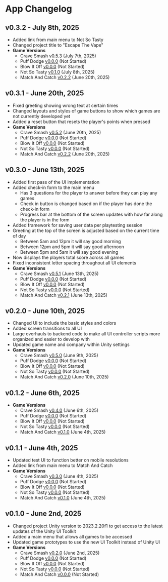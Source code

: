 # App Changelog

## v0.3.2 - July 8th, 2025
* Added link from main menu to Not So Tasty
* Changed project title to "Escape The Vape"
* **Game Versions**
  * Crave Smash [v0.5.3](https://github.com/qusr08/UofR-Games/blob/main/CRAVESMASH_CHANGELOG.md) (July 7th, 2025)
  * Puff Dodge [v0.0.0](https://github.com/qusr08/UofR-Games/blob/main/PUFFDODGE_CHANGELOG.md) (Not Started)
  * Blow It Off [v0.0.0](https://github.com/qusr08/UofR-Games/blob/main/BLOWITOFF_CHANGELOG.md) (Not Started)
  * Not So Tasty [v0.1.0](https://github.com/qusr08/UofR-Games/blob/main/NOTSOTASTY_CHANGELOG.md) (July 8th, 2025)
  * Match And Catch [v0.2.2](https://github.com/qusr08/UofR-Games/blob/main/MATCHANDCATCH_CHANGELOG.md) (June 20th, 2025)

## v0.3.1 - June 20th, 2025
* Fixed greeting showing wrong text at certain times
* Changed layouts and styles of game buttons to show which games are not currently developed yet
* Added a reset button that resets the player's points when pressed
* **Game Versions**
  * Crave Smash [v0.5.2](https://github.com/qusr08/UofR-Games/blob/main/CRAVESMASH_CHANGELOG.md) (June 20th, 2025)
  * Puff Dodge [v0.0.0](https://github.com/qusr08/UofR-Games/blob/main/PUFFDODGE_CHANGELOG.md) (Not Started)
  * Blow It Off [v0.0.0](https://github.com/qusr08/UofR-Games/blob/main/BLOWITOFF_CHANGELOG.md) (Not Started)
  * Not So Tasty [v0.0.0](https://github.com/qusr08/UofR-Games/blob/main/NOTSOTASTY_CHANGELOG.md) (Not Started)
  * Match And Catch [v0.2.2](https://github.com/qusr08/UofR-Games/blob/main/MATCHANDCATCH_CHANGELOG.md) (June 20th, 2025)

## v0.3.0 - June 13th, 2025
* Added first pass of the UI implementation
* Added check-in form to the main menu
	* Has 3 questions for the player to answer before they can play any games
	* Check in button is changed based on if the player has done the check-in form
	* Progress bar at the bottom of the screen updates with how far along the player is in the form
* Added framework for saving user data per playtesting session
* Greeting at the top of the screen is adjusted based on the current time of day
	* Between 5am and 12pm it will say good morning
	* Between 12pm and 5pm it will say good afternoon
	* Between 5pm and 5am it will say good evening
* Now displays the players total score across all games
* Fixed inconsistent letter spacing throughout all UI elements
* **Game Versions**
  * Crave Smash [v0.5.1](https://github.com/qusr08/UofR-Games/blob/main/CRAVESMASH_CHANGELOG.md) (June 13th, 2025)
  * Puff Dodge [v0.0.0](https://github.com/qusr08/UofR-Games/blob/main/PUFFDODGE_CHANGELOG.md) (Not Started)
  * Blow It Off [v0.0.0](https://github.com/qusr08/UofR-Games/blob/main/BLOWITOFF_CHANGELOG.md) (Not Started)
  * Not So Tasty [v0.0.0](https://github.com/qusr08/UofR-Games/blob/main/NOTSOTASTY_CHANGELOG.md) (Not Started)
  * Match And Catch [v0.2.1](https://github.com/qusr08/UofR-Games/blob/main/MATCHANDCATCH_CHANGELOG.md) (June 13th, 2025)

## v0.2.0 - June 10th, 2025
* Changed UI to include the basic styles and colors
* Added screen transitions to all UI
* Large overhauls to backend code to make all UI controller scripts more organized and easier to develop with
* Updated game name and company within Unity settings
* **Game Versions**
  * Crave Smash [v0.5.0](https://github.com/qusr08/UofR-Games/blob/main/CRAVESMASH_CHANGELOG.md) (June 9th, 2025)
  * Puff Dodge [v0.0.0](https://github.com/qusr08/UofR-Games/blob/main/PUFFDODGE_CHANGELOG.md) (Not Started)
  * Blow It Off [v0.0.0](https://github.com/qusr08/UofR-Games/blob/main/BLOWITOFF_CHANGELOG.md) (Not Started)
  * Not So Tasty [v0.0.0](https://github.com/qusr08/UofR-Games/blob/main/NOTSOTASTY_CHANGELOG.md) (Not Started)
  * Match And Catch [v0.2.0](https://github.com/qusr08/UofR-Games/blob/main/MATCHANDCATCH_CHANGELOG.md) (June 10th, 2025)

## v0.1.2 - June 6th, 2025
* **Game Versions**
  * Crave Smash [v0.4.0](https://github.com/qusr08/UofR-Games/blob/main/CRAVESMASH_CHANGELOG.md) (June 6th, 2025)
  * Puff Dodge [v0.0.0](https://github.com/qusr08/UofR-Games/blob/main/PUFFDODGE_CHANGELOG.md) (Not Started)
  * Blow It Off [v0.0.0](https://github.com/qusr08/UofR-Games/blob/main/BLOWITOFF_CHANGELOG.md) (Not Started)
  * Not So Tasty [v0.0.0](https://github.com/qusr08/UofR-Games/blob/main/NOTSOTASTY_CHANGELOG.md) (Not Started)
  * Match And Catch [v0.1.0](https://github.com/qusr08/UofR-Games/blob/main/MATCHANDCATCH_CHANGELOG.md) (June 4th, 2025)

## v0.1.1 - June 4th, 2025
* Updated test UI to function better on mobile resolutions
* Added link from main menu to Match And Catch
* **Game Versions**
  * Crave Smash [v0.3.0](https://github.com/qusr08/UofR-Games/blob/main/CRAVESMASH_CHANGELOG.md) (June 4th, 2025)
  * Puff Dodge [v0.0.0](https://github.com/qusr08/UofR-Games/blob/main/PUFFDODGE_CHANGELOG.md) (Not Started)
  * Blow It Off [v0.0.0](https://github.com/qusr08/UofR-Games/blob/main/BLOWITOFF_CHANGELOG.md) (Not Started)
  * Not So Tasty [v0.0.0](https://github.com/qusr08/UofR-Games/blob/main/NOTSOTASTY_CHANGELOG.md) (Not Started)
  * Match And Catch [v0.1.0](https://github.com/qusr08/UofR-Games/blob/main/MATCHANDCATCH_CHANGELOG.md) (June 4th, 2025)

## v0.1.0 - June 2nd, 2025
* Changed project Unity version to 2023.2.20f1 to get access to the latest updates of the Unity UI Toolkit
* Added a main menu that allows all games to be accessed
* Updated game prototypes to use the new UI Toolkit instead of Unity UI
* **Game Versions**
  * Crave Smash [v0.2.0](https://github.com/qusr08/UofR-Games/blob/main/CRAVESMASH_CHANGELOG.md) (June 2nd, 2025)
  * Puff Dodge [v0.0.0](https://github.com/qusr08/UofR-Games/blob/main/PUFFDODGE_CHANGELOG.md) (Not Started)
  * Blow It Off [v0.0.0](https://github.com/qusr08/UofR-Games/blob/main/BLOWITOFF_CHANGELOG.md) (Not Started)
  * Not So Tasty [v0.0.0](https://github.com/qusr08/UofR-Games/blob/main/NOTSOTASTY_CHANGELOG.md) (Not Started)
  * Match And Catch [v0.0.0](https://github.com/qusr08/UofR-Games/blob/main/MATCHANDCATCH_CHANGELOG.md) (Not Started)
